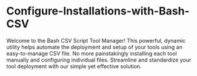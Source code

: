 # Configure-Installations-with-Bash-CSV
Welcome to the Bash CSV Script Tool Manager! This powerful, dynamic utility helps automate the deployment and setup of your tools using an easy-to-manage CSV file. No more painstakingly installing each tool manually and configuring individual files. Streamline and standardize your tool deployment with our simple yet effective solution.
